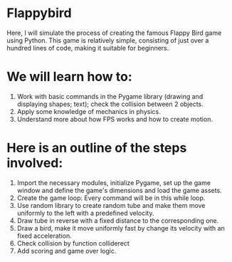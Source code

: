 # Flappybird
 Here, I will simulate the process of creating the famous Flappy Bird game using Python. This game is relatively simple, consisting of just over a hundred lines of code, making it suitable for beginners.

# We will learn how to: 
1. Work with basic commands in the Pygame library (drawing and displaying shapes; text); check the collision between 2 objects.
2. Apply some knowledge of mechanics in physics. 
3. Understand more about how FPS works and how to create motion.

# Here is an outline of the steps involved:

1. Import the necessary modules, initialize Pygame, set up the game window and define the game's dimensions and load the game assets.
2. Create the game loop: Every command will be in this while loop.
3. Use random library to create random tube and make them move uniformly to the left with a predefined velocity.
4. Draw tube in reverse with a fixed distance to the corresponding one. 
5. Draw a bird, make it move uniformly fast by change its velocity with an fixed acceleration.
6. Check collision by function colliderect
7. Add scoring and game over logic.

